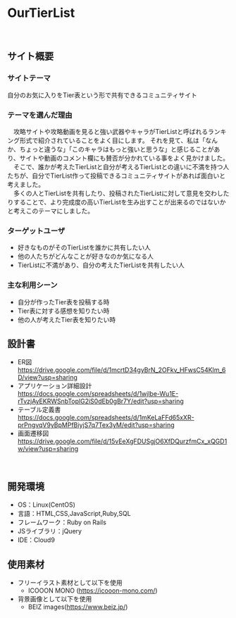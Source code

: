 # OurTierList
​
## サイト概要
### サイトテーマ
自分のお気に入りをTier表という形で共有できるコミュニティサイト

### テーマを選んだ理由
　攻略サイトや攻略動画を見ると強い武器やキャラがTierListと呼ばれるランキング形式で紹介されていることをよく目にします。
それを見て、私は「なんか、ちょっと違うな」「このキャラはもっと強いと思うな」と感じることがあり、サイトや動画のコメント欄にも賛否が分かれている事をよく見かけました。<br>
　そこで、誰かが考えたTierListと自分が考えるTierListとの違いに不満を持つ人たちが、自分でTierList作って投稿できるコミュニティサイトがあれば面白いと考えました。<br>
　多くの人とTierListを共有したり、投稿されたTierListに対して意見を交わしたりすることで、より完成度の高いTierListを生み出すことが出来るのではないかと考えこのテーマにしました。
​
### ターゲットユーザ
- 好きなものがそのTierListを誰かに共有したい人
- 他の人たちがどんなことが好きなのか気になる人
- TierListに不満があり、自分の考えたTierListを共有したい人
​

### 主な利用シーン
- 自分が作ったTier表を投稿する時
- Tier表に対する感想を知りたい時
- 他の人が考えたTier表を知りたい時
​

## 設計書
- ER図　https://drive.google.com/file/d/1mcrtD34gyBrN_2OFkv_HFwsC54Klm_6D/view?usp=sharing
- アプリケーション詳細設計　https://docs.google.com/spreadsheets/d/1wjlbe-Wu1E-rTvzjAyEKRWSnbToplG2iS0dEb0gBr7Y/edit?usp=sharing
- テーブル定義書　https://docs.google.com/spreadsheets/d/1mKeLaFFd65xXR-prPngvqV9yBpMPfBiyjS7q7Tex3yM/edit?usp=sharing
- 画面遷移図　https://drive.google.com/file/d/15vEeXgFDUSgjO6XfDQurzfmCx_xQGD1w/view?usp=sharing

​
## 開発環境
- OS：Linux(CentOS)
- 言語：HTML,CSS,JavaScript,Ruby,SQL
- フレームワーク：Ruby on Rails
- JSライブラリ：jQuery
- IDE：Cloud9
​
## 使用素材
- フリーイラスト素材として以下を使用
  - ICOOON MONO (https://icooon-mono.com/)
- 背景画像として以下を使用
  - BEIZ images(https://www.beiz.jp/)